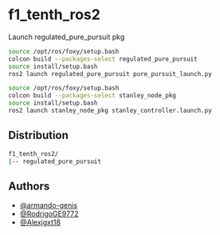 # f1_tenth_ros2
 
Launch regulated_pure_pursuit pkg

```bash
source /opt/ros/foxy/setup.bash
colcon build --packages-select regulated_pure_pursuit
source install/setup.bash
ros2 launch regulated_pure_pursuit pure_pursuit_launch.py
```

```bash
source /opt/ros/foxy/setup.bash
colcon build --packages-select stanley_node_pkg
source install/setup.bash
ros2 launch stanley_node_pkg stanley_controller.launch.py
```

## Distribution
```bash
f1_tenth_ros2/
|-- regulated_pure_pursuit
```




## Authors

- [@armando-genis](https://github.com/armando-genis)
- [@RodrigoGE9772](https://github.com/RodrigoGE9772)
- [@Alexjgxt18](https://github.com/Alexjgxt18)